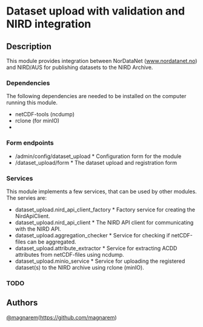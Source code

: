 # Dataset upload with validation and NIRD integration

## Description
This module provides integration between NorDataNet (www.nordatanet.no) and NIRD/AUS
for publishing datasets to the NIRD Archive.

### Dependencies
The following dependencies are needed to be installed on the computer running this module.
* netCDF-tools (ncdump)
* rclone (for minIO)
*


### Form endpoints
* /admin/config/dataset_upload
                             * Configuration form for the module
* /dataset_upload/form
                             * The dataset upload and registration form

### Services
This module implements a few services, that can be used by other modules. The servies are:
* dataset_upload.nird_api_client_factory
                                       * Factory service for creating the NirdApiClient.
* dataset_upload.nird_api_client
                              * The NIRD API client for communicating with the NIRD API.
* dataset_upload.aggregation_checker
                              * Service for checking if netCDF-files can be aggregated.
* dataset_upload.attribute_extractor
                              * Service for extracting ACDD attributes from netCDF-files using ncdump.
* dataset_upload.minio_service
                              * Service for uploading the registered dataset(s) to the NIRD archive using rclone (minIO).

### TODO

## Authors

 [@magnarem](magnarem@met.no)(https://github.com/magnarem)
